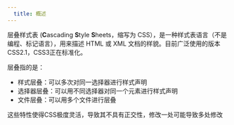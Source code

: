 ```yaml
--- 
  title: 概述
---
```


层叠样式表 (**C**ascading **S**tyle **S**heets，缩写为 CSS），是一种样式表语言（不是编程、标记语言），用来描述 HTML 或 XML 文档的样貌。目前广泛使用的版本 CSS2.1，CSS3正在标准化。

层叠指的是：

- 样式层叠：可以多次对同一选择器进行样式声明
- 选择器层叠：可以用不同选择器对同一个元素进行样式声明
- 文件层叠：可以用多个文件进行层叠
  
这些特性使得CSS极度灵活，导致其不具有正交性，修改一处可能导致多处修改
